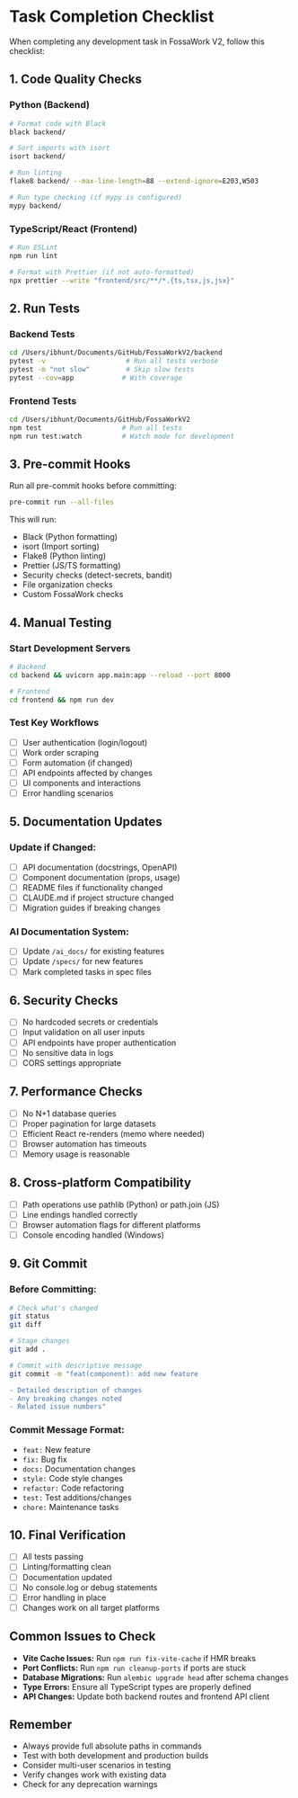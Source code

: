 # Task Completion Checklist

When completing any development task in FossaWork V2, follow this checklist:

## 1. Code Quality Checks

### Python (Backend)
```bash
# Format code with Black
black backend/

# Sort imports with isort
isort backend/

# Run linting
flake8 backend/ --max-line-length=88 --extend-ignore=E203,W503

# Run type checking (if mypy is configured)
mypy backend/
```

### TypeScript/React (Frontend)
```bash
# Run ESLint
npm run lint

# Format with Prettier (if not auto-formatted)
npx prettier --write "frontend/src/**/*.{ts,tsx,js,jsx}"
```

## 2. Run Tests

### Backend Tests
```bash
cd /Users/ibhunt/Documents/GitHub/FossaWorkV2/backend
pytest -v                    # Run all tests verbose
pytest -m "not slow"         # Skip slow tests
pytest --cov=app            # With coverage
```

### Frontend Tests
```bash
cd /Users/ibhunt/Documents/GitHub/FossaWorkV2
npm test                    # Run all tests
npm run test:watch          # Watch mode for development
```

## 3. Pre-commit Hooks

Run all pre-commit hooks before committing:
```bash
pre-commit run --all-files
```

This will run:
- Black (Python formatting)
- isort (Import sorting)
- Flake8 (Python linting)
- Prettier (JS/TS formatting)
- Security checks (detect-secrets, bandit)
- File organization checks
- Custom FossaWork checks

## 4. Manual Testing

### Start Development Servers
```bash
# Backend
cd backend && uvicorn app.main:app --reload --port 8000

# Frontend
cd frontend && npm run dev
```

### Test Key Workflows
- [ ] User authentication (login/logout)
- [ ] Work order scraping
- [ ] Form automation (if changed)
- [ ] API endpoints affected by changes
- [ ] UI components and interactions
- [ ] Error handling scenarios

## 5. Documentation Updates

### Update if Changed:
- [ ] API documentation (docstrings, OpenAPI)
- [ ] Component documentation (props, usage)
- [ ] README files if functionality changed
- [ ] CLAUDE.md if project structure changed
- [ ] Migration guides if breaking changes

### AI Documentation System:
- [ ] Update `/ai_docs/` for existing features
- [ ] Update `/specs/` for new features
- [ ] Mark completed tasks in spec files

## 6. Security Checks

- [ ] No hardcoded secrets or credentials
- [ ] Input validation on all user inputs
- [ ] API endpoints have proper authentication
- [ ] No sensitive data in logs
- [ ] CORS settings appropriate

## 7. Performance Checks

- [ ] No N+1 database queries
- [ ] Proper pagination for large datasets
- [ ] Efficient React re-renders (memo where needed)
- [ ] Browser automation has timeouts
- [ ] Memory usage is reasonable

## 8. Cross-platform Compatibility

- [ ] Path operations use pathlib (Python) or path.join (JS)
- [ ] Line endings handled correctly
- [ ] Browser automation flags for different platforms
- [ ] Console encoding handled (Windows)

## 9. Git Commit

### Before Committing:
```bash
# Check what's changed
git status
git diff

# Stage changes
git add .

# Commit with descriptive message
git commit -m "feat(component): add new feature

- Detailed description of changes
- Any breaking changes noted
- Related issue numbers"
```

### Commit Message Format:
- `feat:` New feature
- `fix:` Bug fix
- `docs:` Documentation changes
- `style:` Code style changes
- `refactor:` Code refactoring
- `test:` Test additions/changes
- `chore:` Maintenance tasks

## 10. Final Verification

- [ ] All tests passing
- [ ] Linting/formatting clean
- [ ] Documentation updated
- [ ] No console.log or debug statements
- [ ] Error handling in place
- [ ] Changes work on all target platforms

## Common Issues to Check

- **Vite Cache Issues:** Run `npm run fix-vite-cache` if HMR breaks
- **Port Conflicts:** Run `npm run cleanup-ports` if ports are stuck
- **Database Migrations:** Run `alembic upgrade head` after schema changes
- **Type Errors:** Ensure all TypeScript types are properly defined
- **API Changes:** Update both backend routes and frontend API client

## Remember

- Always provide full absolute paths in commands
- Test with both development and production builds
- Consider multi-user scenarios in testing
- Verify changes work with existing data
- Check for any deprecation warnings